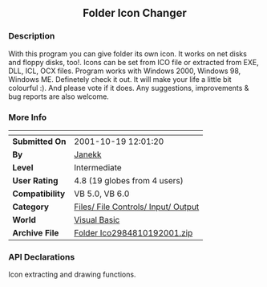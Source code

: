 ﻿<div align="center">

## Folder Icon Changer


</div>

### Description

With this program you can give folder its own icon. It works on net disks and floppy disks, too!. Icons can be set from ICO file or extracted from EXE, DLL, ICL, OCX files. Program works with Windows 2000, Windows 98, Windows ME. Definetely check it out. It will make your life a little bit colourful :). And please vote if it does. Any suggestions, improvements & bug reports are also welcome.
 
### More Info
 


<span>             |<span>
---                |---
**Submitted On**   |2001-10-19 12:01:20
**By**             |[Janekk](https://github.com/Planet-Source-Code/PSCIndex/blob/master/ByAuthor/janekk.md)
**Level**          |Intermediate
**User Rating**    |4.8 (19 globes from 4 users)
**Compatibility**  |VB 5\.0, VB 6\.0
**Category**       |[Files/ File Controls/ Input/ Output](https://github.com/Planet-Source-Code/PSCIndex/blob/master/ByCategory/files-file-controls-input-output__1-3.md)
**World**          |[Visual Basic](https://github.com/Planet-Source-Code/PSCIndex/blob/master/ByWorld/visual-basic.md)
**Archive File**   |[Folder Ico2984810192001\.zip](https://github.com/Planet-Source-Code/janekk-folder-icon-changer__1-28244/archive/master.zip)

### API Declarations

Icon extracting and drawing functions.





